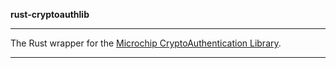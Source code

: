 **rust-cryptoauthlib**
***

The Rust wrapper for the [Microchip CryptoAuthentication Library](https://github.com/MicrochipTech/cryptoauthlib).

***
